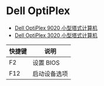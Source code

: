 # Dell OptiPlex

- [Dell OptiPlex 9020 小型塔式计算机](https://dl.dell.com/topicspdf/optiplex-9020-desktop_owners-manual2_zh-cn.pdf)
- [Dell OptiPlex 3020 小型塔式计算机](https://dl.dell.com/topicspdf/optiplex-3020-desktop_owners-manual_zh-cn.pdf)

| 快捷键 | 说明         |
| ------ | ------------ |
| F2     | 设置 BIOS    |
| F12    | 启动设备选项 |

